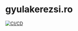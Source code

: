 # gyulakerezsi.ro

[![CI/CD](https://github.com/gardient/gyulakerezsi.tech/actions/workflows/main.yml/badge.svg?branch=master)](https://github.com/gardient/gyulakerezsi.tech/actions/workflows/main.yml)
